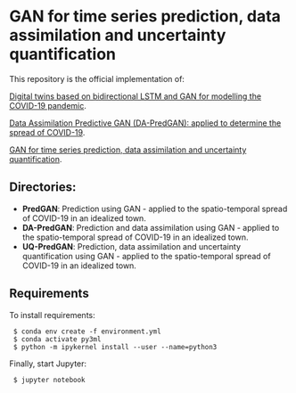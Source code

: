 # GAN for time series prediction, data assimilation and uncertainty quantification

This repository is the official implementation of: 

[Digital twins based on bidirectional LSTM and GAN for modelling the COVID-19 pandemic](https://arxiv.org/abs/2102.02664). 

[Data Assimilation Predictive GAN (DA-PredGAN): applied to determine the spread of COVID-19](https://arxiv.org/abs/2105.07729). 

[GAN for time series prediction, data assimilation and uncertainty quantification](https://arxiv.org/abs/2105.13859). 

## Directories:

- **PredGAN**: Prediction using GAN - applied to the spatio-temporal spread of COVID-19 in an idealized town.
- **DA-PredGAN**: Prediction and data assimilation using GAN - applied to the spatio-temporal spread of COVID-19 in an idealized town.
- **UQ-PredGAN**: Prediction, data assimilation and uncertainty quantification using GAN - applied to the spatio-temporal spread of COVID-19 in an idealized town.

## Requirements

To install requirements:

```setup
 $ conda env create -f environment.yml 
 $ conda activate py3ml
 $ python -m ipykernel install --user --name=python3
```

Finally, start Jupyter:

```start
 $ jupyter notebook
```
